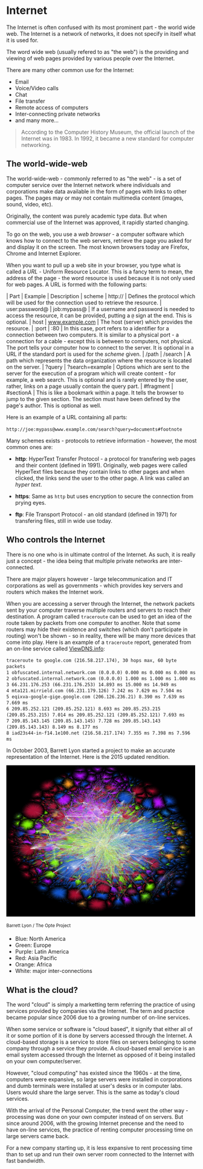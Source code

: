 Internet
====================================
The Internet is often confused with its most prominent part - the world wide 
web. The Internet is a network of networks, it does not specify in itself what
it is used for.

The word wide web (usually refered to as "the web") is the providing and viewing
of web pages provided by various people over the Internet.

There are many other common use for the Internet:

 * Email
 * Voice/Video calls
 * Chat
 * File transfer
 * Remote access of computers
 * Inter-connecting private networks
 * and many more...

> According to the Computer History Museum, the official launch of the Internet
> was in 1983. In 1992, it became a new standard for computer networking.

## The world-wide-web
The world-wide-web - commonly referred to as "the web" - is a set of computer
service over the Internet network where individuals and corporations make
data available in the form of pages with links to other pages. The pages may
or may not contain multimedia content (images, sound, video, etc).

Originally, the content was purely academic type data. But when commercial use 
of the Internet was approved, it rapidly started changing.

To go on the web, you use a *web browser* - a computer software which knows how
to connect to the web servers, retrieve the page you asked for and display it
on the screen. The most known browsers today are Firefox, Chrome and Internet 
Explorer.

When you want to pull up a web site in your browser, you type what is called a
*URL* - Uniform Resource Locator. This is a fancy term to mean, the address of
the page - the word resource is used because it is not only used for web pages. 
A URL is formed with the following parts:

   | Part           | Example         | Description 
   | scheme         | http://         | Defines the protocol which will be used for the connection used to retrieve the resource.
   | user:password@ | job:mypass@     | If a username and password is needed to access the resource, it can be provided, putting a `@` sign at the end. This is optional.
   | host           | www.example.com | The host (server) which provides the resource.
   | :port          | :80             | In this case, port refers to a identifier for a connection between two computers. It is similar to a physical port - a connection for a cable - except this is between to computers, not physical. The port tells your computer how to connect to the server. It is optional in a URL if the standard port is used for the *scheme* given.
   | /path          | /search         | A path which represents the data organization where the resource is located on the server.
   | ?query         | ?search=example | Options which are sent to the server for the execution of a program which will create content - for example, a web search. This is optional and is rarely entered by the user, rather, links on a page usually contain the query part.
   | #fragment      | #sectionA       | This is like a bookmark within a page. It tells the browser to jump to the given section. The section must have been defined by the page's author. This is optional as well.

Here is an example of a URL containing all parts:

`http://joe:mypass@www.example.com/search?query=documents#footnote`

Many schemes exists - protocols to retrieve information - however, the most
common ones are:

   * **http**: HyperText Transfer Protocol - a protocol for transfering web 
   pages and their content (defined in 1991). Originally, web pages were called 
   HyperText files  because they contain links to other pages and when clicked, 
   the links send the user to the other page. A link was called an *hyper text*.

   * **https**: Same as `http` but uses encryption to secure the connection
   from prying eyes.

   * **ftp**: File Transport Protocol - an old standard (defined in 1971) for 
   transfering files, still in wide use today.

## Who controls the Internet
There is no one who is in ultimate control of the Internet. As such, it is 
really just a concept - the idea being that multiple private networks are 
inter-connected.

There are major players however - large telecommunication and IT corporations 
as well as governments - which provides key servers and routers which makes the
Internet work.

When you are accessing a server through the Internet, the network packets sent
by your computer traverse multiple routers and servers to reach their 
destination. A program called `traceroute` can be used to get an idea of the
route taken by packets from one computer to another. Note that some routers
may hide their existence and switches (which don't participate in routing) won't
be shown - so in reality, there will be many more devices that come into play.
Here is an example of a `traceroute` report, generated from an on-line service
called [ViewDNS.info](viewdns.info):

```
traceroute to google.com (216.58.217.174), 30 hops max, 60 byte packets
1 obfuscated.internal.network.com (0.0.0.0) 0.000 ms 0.000 ms 0.000 ms
2 obfuscated.internal.network.com (0.0.0.0) 1.000 ms 1.000 ms 1.000 ms
3 66.231.176.253 (66.231.176.253) 14.893 ms 15.000 ms 14.949 ms
4 mta121.mirrield.com (66.231.179.126) 7.242 ms 7.629 ms 7.504 ms
5 eqixva-google-gige.google.com (206.126.236.21) 8.390 ms 7.639 ms 7.669 ms
6 209.85.252.121 (209.85.252.121) 8.693 ms 209.85.253.215 (209.85.253.215) 7.014 ms 209.85.252.121 (209.85.252.121) 7.693 ms
7 209.85.143.145 (209.85.143.145) 7.728 ms 209.85.143.143 (209.85.143.143) 8.149 ms 8.177 ms
8 iad23s44-in-f14.1e100.net (216.58.217.174) 7.355 ms 7.398 ms 7.596 ms
```

In October 2003, Barrett Lyon started a project to make an accurate representation
of the Internet. Here is the 2015 updated rendition.

![Visualization of the routing paths of the Internet](diagrams/internet.png)

<sup>Barrett Lyon / The Opte Project</sup>
 
 * Blue: North America
 * Green: Europe
 * Purple: Latin America
 * Red: Asia Pacific
 * Orange: Africa
 * White: major inter-connections


## What is the cloud?
The word "cloud" is simply a marketting term referring the practice of using 
services provided by companies via the Internet. The term and practice became 
popular since 2006 due to a growing number of on-line services. 

When some service or software is "cloud based", it signify that either all of it
or some portion of it is done by servers accessed through the Internet. A 
cloud-based storage is a service to store files on servers belonging to some 
company through a service they provide. A cloud-based email service is an email
system accessed through the Internet as opposed of it being installed on your 
own computer/server.

However, "cloud computing" has existed since the 1960s - at the time, computers 
were expansive, so large servers were installed in corporations and dumb 
terminals were installed at user's desks or in computer labs. Users would share 
the large server. This is the same as today's cloud services. 

With the arrival of the Personal Computer, the trend went the other way - 
processing was done on your own computer instead of on servers. But since around 
2006, with the growing Internet precense and the need to have on-line services, 
the practice of renting computer processing time on large servers came back. 

For a new company starting up, it is less expansive to rent processing time than
to set up and run their own server room connected to the Internet with fast 
bandwidth.



